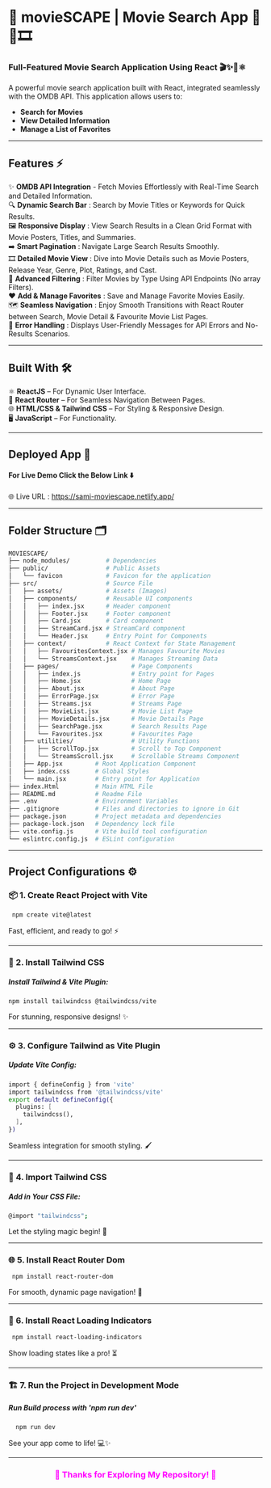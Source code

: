 # 🎯 movieSCAPE | Movie Search App 🎥🔎🎞️ 
### Full-Featured Movie Search Application Using React 🎬✨🚀⚛️
A powerful movie search application built with React, integrated seamlessly with the OMDB API. This application allows users to:
- **Search for Movies**
- **View Detailed Information**
- **Manage a List of Favorites**

---

## Features ⚡
✨ **OMDB API Integration** - Fetch Movies Effortlessly with Real-Time Search and Detailed Information. <br/>
🔍 **Dynamic Search Bar** : Search by Movie Titles or Keywords for Quick Results.  <br/>
🖼️ **Responsive Display** : View Search Results in a Clean Grid Format with Movie Posters, Titles, and Summaries.  <br/> 
➡️ **Smart Pagination** : Navigate Large Search Results Smoothly. <br/> 
🎞️ **Detailed Movie View** : Dive into Movie Details such as Movie Posters, Release Year, Genre, Plot, Ratings, and Cast.  <br/> 
🔧 **Advanced Filtering** : Filter Movies by Type Using API Endpoints (No array Filters).  <br/> 
❤️ **Add & Manage Favorites** : Save and Manage Favorite Movies Easily.  <br/> 
🗺️ **Seamless Navigation** : Enjoy Smooth Transitions with React Router between Search, Movie Detail & Favourite Movie List Pages.  <br/> 
🚨 **Error Handling** : Displays User-Friendly Messages for API Errors and No-Results Scenarios.

---

## Built With 🛠️
⚛️ **ReactJS** – For Dynamic User Interface.  <br/>
🔗 **React Router** – For Seamless Navigation Between Pages.  <br/>
🌐 **HTML/CSS & Tailwind CSS** – For Styling & Responsive Design.  <br/>
🖥️ **JavaScript** – For Functionality.

---

## Deployed App 🚀 
#### For Live Demo Click the Below Link ⬇️ <br/>
🌐 Live URL : https://sami-moviescape.netlify.app/ 

---

## Folder Structure 🗂️

```bash
MOVIESCAPE/
├── node_modules/          # Dependencies
├── public/                # Public Assets
│   └── favicon            # Favicon for the application
├── src/                   # Source File
│   ├── assets/            # Assets (Images)
│   ├── components/        # Reusable UI components
│   │   ├── index.jsx      # Header component
│   │   ├── Footer.jsx     # Footer component
│   │   ├── Card.jsx       # Card component
│   │   ├── StreamCard.jsx # StreamCard component
│   │   └── Header.jsx     # Entry Point for Components
│   ├── context/           # React Context for State Management
│   │   ├── FavouritesContext.jsx # Manages Favourite Movies
│   │   └── StreamsContext.jsx    # Manages Streaming Data
│   ├── pages/                    # Page Components
│   │   ├── index.js              # Entry point for Pages
│   │   ├── Home.jsx              # Home Page
│   │   ├── About.jsx             # About Page
│   │   ├── ErrorPage.jsx         # Error Page
│   │   ├── Streams.jsx           # Streams Page
│   │   ├── MovieList.jsx         # Movie List Page
│   │   ├── MovieDetails.jsx      # Movie Details Page
│   │   ├── SearchPage.jsx        # Search Results Page
│   │   └── Favourites.jsx        # Favourites Page
│   ├── utilities/                # Utility Functions
│   │   ├── ScrollTop.jsx         # Scroll to Top Component
│   │   └── StreamsScroll.jsx     # Scrollable Streams Component
│   ├── App.jsx         # Root Application Component
│   ├── index.css       # Global Styles
│   └── main.jsx        # Entry point for Application
├── index.Html          # Main HTML File
├── README.md           # Readme File
├── .env                # Environment Variables
├── .gitignore          # Files and directories to ignore in Git
├── package.json        # Project metadata and dependencies
├── package-lock.json   # Dependency lock file
├── vite.config.js      # Vite build tool configuration
└── eslintrc.config.js  # ESLint configuration

```

---
  
## Project Configurations ⚙️

### 📦 1. Create React Project with Vite
```bash
 npm create vite@latest
```
Fast, efficient, and ready to go! ⚡

---

### 🎨 2. Install Tailwind CSS
##### Install Tailwind & Vite Plugin:
```bash
npm install tailwindcss @tailwindcss/vite
```
For stunning, responsive designs! ✨

---

### ⚙️ 3. Configure Tailwind as Vite Plugin
##### Update Vite Config:
```bash
import { defineConfig } from 'vite'
import tailwindcss from '@tailwindcss/vite'
export default defineConfig({
  plugins: [
    tailwindcss(),
  ],
})
```
Seamless integration for smooth styling. 🖌️

---

### 📄 4. Import Tailwind CSS
##### Add in Your CSS File:
```bash
@import "tailwindcss";
```
Let the styling magic begin! 🌈

---

### 🌐 5. Install React Router Dom
```bash
 npm install react-router-dom
```
For smooth, dynamic page navigation! 🚀

---

### 🔄 6. Install React Loading Indicators
```bash
 npm install react-loading-indicators
```
Show loading states like a pro! ⏳

---

### 🏗️ 7. Run the Project in Development Mode
##### Run Build process with 'npm run dev' 
```bash
  npm run dev
```
See your app come to life! 💻✨

---

<h3 align= 'center' style="color: fuchsia"><b>👀 Thanks for Exploring My Repository! 💖</b></h3>
